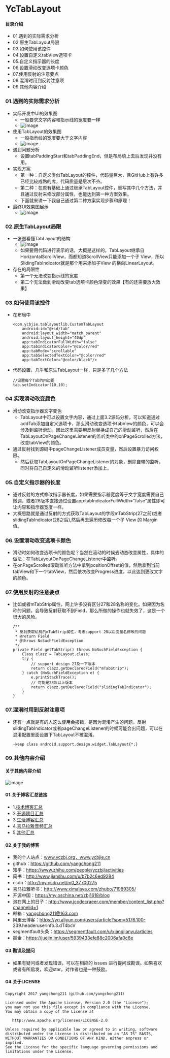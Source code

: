 # YcTabLayout
#### 目录介绍
- 01.遇到的实际需求分析
- 02.原生TabLayout局限
- 03.如何使用该控件
- 04.设置自定义tabView选项卡
- 05.自定义指示器的长度
- 06.设置滑动改变选项卡颜色
- 07.使用反射的注意要点
- 08.混淆时用到反射注意项
- 09.其他内容介绍




### 01.遇到的实际需求分析
- 实际开发中UI的效果图
    - 一般要求文字内容和指示线的宽度要一样
    - ![image](https://upload-images.jianshu.io/upload_images/4432347-21e0dbb631bdbdc6.png?imageMogr2/auto-orient/strip%7CimageView2/2/w/1240)
- 使用TabLayout的效果图
    - 一般指示线的宽度要大于文字内容
    - ![image](https://upload-images.jianshu.io/upload_images/4432347-a7cc1b2c1c0f5447.png?imageMogr2/auto-orient/strip%7CimageView2/2/w/1240)
- 遇到问题分析
    - 设置tabPaddingStart和tabPaddingEnd，但是布局填上去后发现并没有用。
- 实现方案
    - 第一种：自定义类似TabLayout的控件，代码量巨大，且GitHub上有许多已经比较成熟的库，代码质量是层次不齐。
    - 第二种：在原有基础上通过继承TabLayout控件，重写其中几个方法，并且通过反射来修改部分属性，也能达到第一种方案效果。
    - 下面就来讲一下我自己通过第二种方案实现步骤和原理！
- 最终UI效果图展示
    - ![image](https://upload-images.jianshu.io/upload_images/4432347-661d69545bd584d3.png?imageMogr2/auto-orient/strip%7CimageView2/2/w/1240)



### 02.原生TabLayout局限
- 一张图看懂TabLayout的结构
    - ![image](https://upload-images.jianshu.io/upload_images/4432347-ac24ffc6d3f02c35.png?imageMogr2/auto-orient/strip%7CimageView2/2/w/1240)
    - 如果要用代码进行表示的话，大概是这样的。TabLayout继承自HorizontalScrollView，而都知道ScrollView只能添加一个子 View，所以SlidingTabIndicator就是那个用来添加子View 的横向LinearLayout。
- 存在的局限性
    - 第一个无法改变指示线的宽度
    - 第二个无法做到滑动改变tab选项卡颜色渐变的效果【有的还需要放大效果】



### 03.如何使用该控件
- 在布局中
    ```
    <com.ycbjie.tablayoutlib.CustomTabLayout
        android:id="@+id/tab"
        android:layout_width="match_parent"
        android:layout_height="40dp"
        app:tabIndicatorFullWidth="false"
        app:tabIndicatorColor="@color/red"
        app:tabMode="scrollable"
        app:tabSelectedTextColor="@color/red"
        app:tabTextColor="@color/black"/>
    ```
- 代码设置，几乎和原生TabLayout一样，只是多了几个方法
    ```
    //设置每个Tab的内边距
    tab.setIndicator(10,10);
    ```


### 04.实现滑动改变颜色
- 滑动改变指示器文字变色
    - TabLayout中可以设置文字内容，通过上面3.2源码分析，可以知道通过addTab添加自定义选项卡，那么滑动改变选项卡tabView的颜色，可以会涉及到监听滑动。因此这里需要用反射替换成自己的滑动监听，然后在TabLayoutOnPageChangeListener的监听类中的onPageScrolled方法，改变tabView的颜色。
- 通过反射找到源码中pageChangeListener成员变量，然后设置暴力访问权限。
    - 然后获取TabLayoutOnPageChangeListener的对象，删除自带的监听，同时将自己自定义的滑动监听listener添加上。


### 05.自定义指示器的长度
- 通过反射的方式修改指示器长度，如果需要指示器宽度等于文字宽度需要自己微调，或者28版本直接通过设置app:tabIndicatorFullWidth="false"属性即可让内容和指示器宽度一样。
- 大概思路就是通过反射的方式获取TabLayout的字段mTabStrip(27之前)或者slidingTabIndicator(28之后),然后再去遍历修改每一个子 View 的 Margin 值。


### 06.设置滑动改变选项卡颜色
- 滑动时如何改变选项卡的颜色呢？当然在滚动的时候去动态改变属性，具体的做法：在TabLayoutOnPageChangeListener中监听。
- 在onPageScrolled滚动监听方法中拿到positionOffset的值，然后拿到当前tabView和下一个tabView，然后依次改变Progress进度，以此达到更改文字的颜色。


### 07.使用反射的注意要点
- 比如或者mTabStrip属性，网上许多没有区分27和28名称的变化。如果因为名称的问题，会导致反射获取不到Field，那么所做的操作也就失效了，这是一个很大的风险。
    ```
    /**
     * 反射获取私有的mTabStrip属性，考虑support 28以后变量名修改的问题
     * @return Field
     * @throws NoSuchFieldException
     */
    private Field getTabStrip() throws NoSuchFieldException {
        Class clazz = TabLayout.class;
        try {
            // support design 27及一下版本
            return clazz.getDeclaredField("mTabStrip");
        } catch (NoSuchFieldException e) {
            e.printStackTrace();
            // 可能是28及以上版本
            return clazz.getDeclaredField("slidingTabIndicator");
        }
    }
    ```



### 07.混淆时用到反射注意项
- 还有一点就是有的人这么使用会报错，是因为混淆产生的问题，反射slidingTabIndicator或者pageChangeListener的时候可能会出问题，可以在混淆配置里面设置下TabLayout不被混淆。
    ```
    -keep class android.support.design.widget.TabLayout{*;}
    ```


### 09.其他内容介绍
#### 关于其他内容介绍
![image](https://upload-images.jianshu.io/upload_images/4432347-7100c8e5a455c3ee.jpg?imageMogr2/auto-orient/strip%7CimageView2/2/w/1240)


#### 01.关于博客汇总链接
- 1.[技术博客汇总](https://www.jianshu.com/p/614cb839182c)
- 2.[开源项目汇总](https://blog.csdn.net/m0_37700275/article/details/80863574)
- 3.[生活博客汇总](https://blog.csdn.net/m0_37700275/article/details/79832978)
- 4.[喜马拉雅音频汇总](https://www.jianshu.com/p/f665de16d1eb)
- 5.[其他汇总](https://www.jianshu.com/p/53017c3fc75d)



#### 02.关于我的博客
- 我的个人站点：www.yczbj.org，www.ycbjie.cn
- github：https://github.com/yangchong211
- 知乎：https://www.zhihu.com/people/yczbj/activities
- 简书：http://www.jianshu.com/u/b7b2c6ed9284
- csdn：http://my.csdn.net/m0_37700275
- 喜马拉雅听书：http://www.ximalaya.com/zhubo/71989305/
- 开源中国：https://my.oschina.net/zbj1618/blog
- 泡在网上的日子：http://www.jcodecraeer.com/member/content_list.php?channelid=1
- 邮箱：yangchong211@163.com
- 阿里云博客：https://yq.aliyun.com/users/article?spm=5176.100- 239.headeruserinfo.3.dT4bcV
- segmentfault头条：https://segmentfault.com/u/xiangjianyu/articles
- 掘金：https://juejin.im/user/5939433efe88c2006afa0c6e



#### 03.勘误及提问
- 如果有疑问或者发现错误，可以在相应的 issues 进行提问或勘误。如果喜欢或者有所启发，欢迎star，对作者也是一种鼓励。


#### 04.关于LICENSE
```
Copyright 2017 yangchong211（github.com/yangchong211）

Licensed under the Apache License, Version 2.0 (the "License");
you may not use this file except in compliance with the License.
You may obtain a copy of the License at

   http://www.apache.org/licenses/LICENSE-2.0

Unless required by applicable law or agreed to in writing, software
distributed under the License is distributed on an "AS IS" BASIS,
WITHOUT WARRANTIES OR CONDITIONS OF ANY KIND, either express or implied.
See the License for the specific language governing permissions and
limitations under the License.
```



















